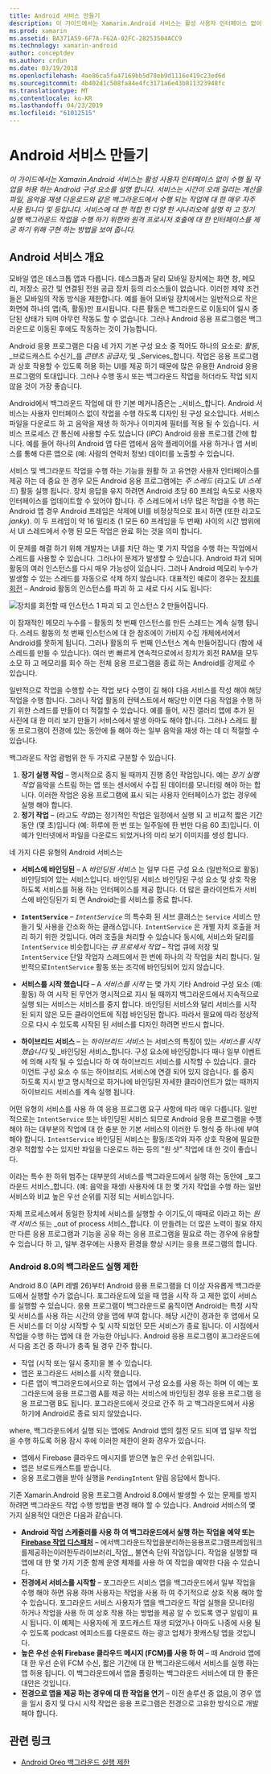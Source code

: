 ```yaml
---
title: Android 서비스 만들기
description: 이 가이드에서는 Xamarin.Android 서비스는 활성 사용자 인터페이스 없이 수행 될 작업을 허용 하는 Android 구성 요소를 설명 합니다. 서비스는 시간이 오래 걸리는 계산을 파일, 음악을 재생 다운로드와 같은 백그라운드에서 수행 되는 작업에 대 한 매우 자주 사용 됩니다 및 등입니다. 서비스에 대 한 적합 한 다양 한 시나리오에 설명 하 고 장기 실행 백그라운드 작업을 수행 하기 위한와 원격 프로시저 호출에 대 한 인터페이스를 제공 하기 위해 구현 하는 방법을 보여 줍니다.
ms.prod: xamarin
ms.assetid: BA371A59-6F7A-F62A-02FC-28253504ACC9
ms.technology: xamarin-android
author: conceptdev
ms.author: crdun
ms.date: 03/19/2018
ms.openlocfilehash: 4ae86ca5fa47169bb5d78eb9d1116e419c23ed6d
ms.sourcegitcommit: 4b402d1c508fa84e4fc3171a6e43b811323948fc
ms.translationtype: MT
ms.contentlocale: ko-KR
ms.lasthandoff: 04/23/2019
ms.locfileid: "61012515"
---
```

# <a name="creating-android-services"></a>Android 서비스 만들기

_이 가이드에서는 Xamarin.Android 서비스는 활성 사용자 인터페이스 없이 수행 될 작업을 허용 하는 Android 구성 요소를 설명 합니다. 서비스는 시간이 오래 걸리는 계산을 파일, 음악을 재생 다운로드와 같은 백그라운드에서 수행 되는 작업에 대 한 매우 자주 사용 됩니다 및 등입니다. 서비스에 대 한 적합 한 다양 한 시나리오에 설명 하 고 장기 실행 백그라운드 작업을 수행 하기 위한와 원격 프로시저 호출에 대 한 인터페이스를 제공 하기 위해 구현 하는 방법을 보여 줍니다._

## <a name="android-services-overview"></a>Android 서비스 개요

모바일 앱은 데스크톱 앱과 다릅니다. 데스크톱과 달리 모바일 장치에는 화면 창, 메모리, 저장소 공간 및 연결된 전원 공급 장치 등의 리소스들이 없습니다. 이러한 제약 조건들은 모바일의 작동 방식을 제한합니다. 예를 들어 모바일 장치에서는 일반적으로 작은 화면에 하나의 앱(즉, 활동)만 표시됩니다. 다른 활동은 백그라운드로 이동되어 일시 중단된 상태가 되며 아무런 작동도 할 수 없습니다. 그러나 Android 응용 프로그램은 백그라운드로 이동된 후에도 작동하는 것이 가능합니다. 

Android 응용 프로그램은 다음 네 가지 기본 구성 요소 중 적어도 하나의 요소로: _활동_, _브로드캐스트 수신기_를 _콘텐츠 공급자_, 및 _Services_합니다. 작업은 응용 프로그램과 상호 작용할 수 있도록 허용 하는 UI를 제공 하기 때문에 많은 유용한 Android 응용 프로그램의 토대입니다. 그러나 수행 동시 또는 백그라운드 작업을 하더라도 작업 되지 않을 것이 가장 좋습니다.
 
Android에서 백그라운드 작업에 대 한 기본 메커니즘은는 _서비스_합니다. Android 서비스는 사용자 인터페이스 없이 작업을 수행 하도록 디자인 된 구성 요소입니다. 서비스 파일을 다운로드 하 고 음악을 재생 하 하거나 이미지에 필터를 적용 될 수 있습니다. 서비스 프로세스 간 통신에 사용할 수도 있습니다 (_IPC_) Android 응용 프로그램 간에 합니다. 예를 들어 하나의 Android 앱 다른 앱에서 음악 플레이어를 사용 하거나 앱 서비스를 통해 다른 앱으로 (예: 사람의 연락처 정보) 데이터를 노출할 수 있습니다. 

서비스 및 백그라운드 작업을 수행 하는 기능을 원활 하 고 유연한 사용자 인터페이스를 제공 하는 데 중요 한 경우 모든 Android 응용 프로그램에는 _주 스레드_ (라고도 _UI 스레드_) 활동 실행 됩니다. 장치 응답을 유지 하려면 Android 초당 60 프레임 속도로 사용자 인터페이스를 업데이트할 수 있어야 합니다. 주 스레드에서 너무 많은 작업을 수행 하는 Android 앱 경우 Android 프레임은 삭제에 UI를 비정상적으로 표시 하면 (또한 라고도 _janky_). 이 두 프레임이 약 16 밀리초 (1 모든 60 프레임을 두 번째) 사이의 시간 범위에서 UI 스레드에서 수행 된 모든 작업은 완료 하는 것을 의미 합니다. 

이 문제를 해결 하기 위해 개발자는 UI를 차단 하는 몇 가지 작업을 수행 하는 작업에서 스레드를 사용할 수 있습니다. 그러나이 문제가 발생할 수 있습니다. Android 파괴 되며 활동의 여러 인스턴스를 다시 매우 가능성이 있습니다. 그러나 Android 메모리 누수가 발생할 수 있는 스레드를 자동으로 삭제 하지 않습니다. 대표적인 예로이 경우는 [장치를 회전](~/android/app-fundamentals/handling-rotation.md) &ndash; Android 활동의 인스턴스를 파괴 하 고 새로 다시 시도 됩니다:

![장치를 회전할 때 인스턴스 1 파괴 되 고 인스턴스 2 만들어집니다.](images/image-01.png)

이 잠재적인 메모리 누수를 &ndash; 활동의 첫 번째 인스턴스를 만든 스레드는 계속 실행 됩니다. 스레드 활동의 첫 번째 인스턴스에 대 한 참조에이 가비지 수집 개체에서에서 Android를 못하게 됩니다. 그러나 활동의 두 번째 인스턴스 계속 만들어집니다 (함에 새 스레드를 만들 수 있습니다). 여러 번 빠르게 연속적으로에서 장치가 회전 RAM을 모두 소모 하 고 메모리를 회수 하는 전체 응용 프로그램을 종료 하는 Android를 강제로 수 있습니다.

일반적으로 작업을 수행할 수는 작업 보다 수명이 길 해야 다음 서비스를 작성 해야 해당 작업을 수행 합니다. 그러나 작업 활동의 컨텍스트에서 해당만 이면 다음 작업을 수행 하기 위한 스레드를 만들어 더 적절할 수 있습니다. 예를 들어, 사진 갤러리 앱에 추가 된 사진에 대 한 미리 보기 만들기 서비스에서 발생 아마도 해야 합니다. 그러나 스레드 활동 프로그램이 전경에 있는 동안에 들 해야 하는 일부 음악을 재생 하는 데 더 적절할 수 있습니다.

백그라운드 작업 광범위 한 두 가지로 구분할 수 있습니다.

1. **장기 실행 작업** &ndash; 명시적으로 중지 될 때까지 진행 중인 작업입니다. 예는 _장기 실행 작업_ 음악을 스트림 하는 앱 또는 센서에서 수집 된 데이터를 모니터링 해야 하는 합니다. 이러한 작업은 응용 프로그램에 표시 되는 사용자 인터페이스가 없는 경우에 실행 해야 합니다.
2. **정기 작업** &ndash; (라고도 _작업_)는 정기적인 작업은 일정에서 실행 되 고 비교적 짧은 기간 동안 (몇 초)입니다 (예: 하루에 한 번 또는 일주일에 한 번만 다음 60 초)입니다. 이 예가 인터넷에서 파일을 다운로드 되었거나의 미리 보기 이미지를 생성 합니다.

네 가지 다른 유형의 Android 서비스는

* **서비스에 바인딩된** &ndash; A _바인딩된 서비스_ 는 일부 다른 구성 요소 (일반적으로 활동) 바인딩되어 있는 서비스입니다. 바인딩된 서비스 바인딩된 구성 요소 및 상호 작용 하도록 서비스를 허용 하는 인터페이스를 제공 합니다. 더 많은 클라이언트가 서비스에 바인딩된가 되 면 Android는를 서비스를 종료 합니다. 

* **`IntentService`** &ndash; _`IntentService`_ 의 특수화 된 서브 클래스는 `Service` 서비스 만들기 및 사용을 간소화 하는 클래스입니다. `IntentService` 은 개별 자치 호출을 처리 하기 위한 것입니다. 여러 호출을 처리할 수 있습니다 동시에, 서비스와 달리를 `IntentService` 비슷합니다는 _큐 프로세서 작업_ &ndash; 작업 큐에 저장 및 `IntentService` 단일 작업자 스레드에서 한 번에 하나의 각 작업을 처리 합니다. 일반적으로`IntentService` 활동 또는 조각에 바인딩되어 있지 않습니다. 

* **서비스를 시작 했습니다** &ndash; A _서비스를 시작_ 는 몇 가지 기타 Android 구성 요소 (예: 활동) 하 여 시작 된 무언가 명시적으로 지시 될 때까지 백그라운드에서 지속적으로 실행 되는 서비스는 서비스를 중지 합니다. 바인딩된 서비스와 달리 서비스를 시작된 되지 않은 모든 클라이언트에 직접 바인딩된 합니다. 따라서 필요에 따라 정상적으로 다시 수 있도록 시작된 된 서비스를 디자인 하려면 반드시 합니다.

* **하이브리드 서비스** &ndash; 는 _하이브리드 서비스_ 는 서비스의 특징이 있는 _서비스를 시작 했습니다_ 및 _바인딩된 서비스_합니다. 구성 요소에 바인딩합니다 때나 일부 이벤트에 의해 시작 될 수 있습니다 하 여 하이브리드 서비스를 시작할 수 있습니다. 클라이언트 구성 요소 수 또는 하이브리드 서비스에 연결 되어 있지 않습니다. 를 중지 하도록 지시 받고 명시적으로 하거나에 바인딩된 자세한 클라이언트가 없는 때까지 하이브리드 서비스를 계속 실행 됩니다.

어떤 유형의 서비스를 사용 하 여 응용 프로그램 요구 사항에 따라 매우 다릅니다. 일반적으로는 `IntentService` 또는 바인딩된 서비스 되므로 Android 응용 프로그램을 수행 해야 하는 대부분의 작업에 대 한 충분 한 기본 서비스의 이러한 두 형식 중 하나에 부여 해야 합니다. `IntentService` 바인딩된 서비스는 활동/조각와 자주 상호 작용에 필요한 경우 적합할 수는 있지만 파일을 다운로드 하는 등의 "원 샷" 작업에 대 한 것이 좋습니다. 

이라는 특수 한 하위 범주는 대부분의 서비스를 백그라운드에서 실행 하는 동안에 _포그라운드 서비스_합니다. (예: 음악을 재생) 사용자에 대 한 몇 가지 작업을 수행 하는 일반 서비스와 비교 높은 우선 순위를 지정 되는 서비스입니다. 

자체 프로세스에서 동일한 장치에 서비스를 실행할 수 이기도,이 때때로 이라고 하는 _원격 서비스_ 또는 _out of process 서비스_합니다. 이 만들려는 더 많은 노력이 필요 하지만 다른 응용 프로그램과 기능을 공유 하는 응용 프로그램을 필요로 하는 경우에 유용할 수 있습니다 하 고, 일부 경우에는 사용자 환경을 향상 시키는 응용 프로그램의 합니다. 

### <a name="background-execution-limits-in-android-80"></a>Android 8.0의 백그라운드 실행 제한

Android 8.0 (API 레벨 26)부터 Android 응용 프로그램을 더 이상 자유롭게 백그라운드에서 실행할 수가 없습니다. 포그라운드에 있을 때 앱을 시작 하 고 제한 없이 서비스를 실행할 수 있습니다. 응용 프로그램이 백그라운드로 움직이면 Android는 특정 시작 및 서비스를 사용 하는 시간의 양을 앱에 부여 합니다. 해당 시간이 경과한 후 앱에서 모든 서비스를 더 이상 시작할 수 및 시작 되었던 모든 서비스가 종료 됩니다. 이 시점에서 작업을 수행 하는 앱에 대 한 가능한 아닙니다. Android 응용 프로그램이 포그라운드에서 다음 조건 중 하나가 충족 될 경우 간주 합니다.

* 작업 (시작 또는 일시 중지)을 볼 수 있습니다.
* 앱은 포그라운드 서비스를 시작 했습니다.
* 다른 앱이 백그라운드에서으로 하는 앱에서 구성 요소를 사용 하는 하며 이 예는 포그라운드에 응용 프로그램 A를 제공 하는 서비스에 바인딩된 경우 응용 프로그램 응용 프로그램 B도 됩니다. 포그라운드에서 것으로 간주 하 고 백그라운드에서 사용 하기에 Android로 종료 되지 않았습니다.

where, 백그라운드에서 실행 되는 앱에도 Android 앱의 절전 모드 되며 앱 일부 작업을 수행 하도록 허용 잠시 후에 이러한 제한이 완화 경우가 있습니다.
* 앱에서 Firebase 클라우드 메시지를 받으면 높은 우선 순위입니다.
* 앱은 브로드캐스트를 받습니다. 
* 응용 프로그램을 받아 실행을 `PendingIntent` 알림 응답에서 합니다.

기존 Xamarin.Android 응용 프로그램 Android 8.0에서 발생할 수 있는 문제를 방지 하려면 백그라운드 작업 수행 방법을 변경 해야 할 수 있습니다. Android 서비스의 몇 가지 실용적인 대안은 다음과 같습니다.

* **Android 작업 스케줄러를 사용 하 여 백그라운드에서 실행 하는 작업을 예약 또는 [Firebase 작업 디스패처](~/android/platform/firebase-job-dispatcher.md)**  &ndash; 에서백그라운드작업을분리하는응용프로그램프레임워크를제공하는이러한두라이브러리_작업_, 불연속 단위 작업입니다. 작업을 실행할 때 앱에 대 한 몇 가지 기준 함께 운영 체제를 사용 하 여 작업을 예약한 다음 수 있습니다.
* **전경에서 서비스를 시작할** &ndash; 포그라운드 서비스 앱을 백그라운드에서 일부 작업을 수행 해야 하면 유용 하며 사용자는 작업을 사용 하 여 주기적으로 상호 작용 해야 할 수 있습니다. 포그라운드 서비스 사용자가 앱을 백그라운드 작업 실행을 모니터링 하거나 작업을 사용 하 여 상호 작용 하는 방법을 제공 알 수 있도록 영구 알림이 표시 됩니다. 이 예제는 사용자에 게 포드캐스트 재생 되었거나 아마도 나중에 사용 될 수 있도록 podcast 에피소드를 다운로드 하는 광고 업체가 팟캐스팅 앱을 것입니다. 
* **높은 우선 순위 Firebase 클라우드 메시지 (FCM)를 사용 하 여** &ndash; 때 Android 앱에 대 한 우선 순위 FCM 수신, 짧은 기간에 대 한 백그라운드에서 서비스를 실행 하는 앱 허용 됩니다. 이 백그라운드에서 앱을 폴링하는 백그라운드 서비스에 대 한 좋은 대안은 것입니다. 
* **전경으로 앱을 제공 하는 경우에 대 한 작업을 연기** &ndash; 이전 솔루션 중 없음,이 경우 앱을 일시 중지 및 다시 시작 작업은 응용 프로그램은 전경으로 고유한 방식으로 개발 해야 합니다.

## <a name="related-links"></a>관련 링크

* [Android Oreo 백그라운드 실행 제한](https://www.youtube.com/watch?v=Pumf_4yjTMc)
